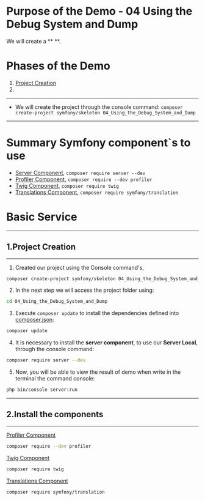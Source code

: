 # Purpose of the Demo - 04 Using the Debug System and Dump

We will create a ** **. 

> 

# Phases of the Demo
1. [Project Creation](#1project-creation)
2. 

---------------------------------------------------------------------------------------

* We will create the project through the console command: `composer create-project symfony/skeleton 04_Using_the_Debug_System_and_Dump`

---------------------------------------------------------------------------------------

# Summary Symfony component`s to use

* [Server Component](https://symfony.com/doc/current/setup.html), `composer require server --dev`
* [Profiler Component](https://symfony.com/doc/current/profiler.html), `composer require --dev profiler`
* [Twig Component](https://twig.symfony.com/doc/2.x/), `composer require twig`
* [Translations Component](https://symfony.com/doc/current/translation.html), `composer require symfony/translation`

# Basic Service

--------------------------------------------------------------------------------------------

## 1.Project Creation

--------------------------------------------------------------------------------------------

1. Created our project using the Console command's, 

```bash
composer create-project symfony/skeleton 04_Using_the_Debug_System_and_Dump
```

2. In the next step we will access the project folder using:

```bash
cd 04_Using_the_Debug_System_and_Dump
```

3. Execute `composer update` to install the dependencies defined into [composer.json](./composer.json):

```bash
composer update
```

4. It is necessary to install the **server component**, to use our **Server Local**, through the console command:

```bash
composer require server --dev
```

5. Now, you will be able to view the result of demo when write in the terminal the command console:

```bash
php bin/console server:run
```

--------------------------------------------------------------------------------------------

## 2.Install the components

--------------------------------------------------------------------------------------------

[Profiler Component](https://symfony.com/doc/current/profiler.html)

```bash
composer require --dev profiler
```
[Twig Component](https://twig.symfony.com/doc/2.x/)
```bash
composer require twig
```

[Translations Component](https://symfony.com/doc/current/translation.html)

```bash
composer require symfony/translation
```

